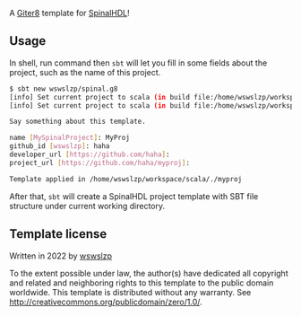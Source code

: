A [Giter8][g8] template for [SpinalHDL][spinal]!

## Usage

In shell, run command
then `sbt` will let you fill in some fields about the project, such as the name 
of this project.
```bash
$ sbt new wswslzp/spinal.g8
[info] Set current project to scala (in build file:/home/wswslzp/workspace/scala/)
[info] Set current project to scala (in build file:/home/wswslzp/workspace/scala/)

Say something about this template.

name [MySpinalProject]: MyProj
github_id [wswslzp]: haha
developer_url [https://github.com/haha]:
project_url [https://github.com/haha/myproj]:

Template applied in /home/wswslzp/workspace/scala/./myproj
```

After that, `sbt` will create a SpinalHDL project template with SBT file structure
under current working directory.

## Template license

Written in 2022 by [wswslzp][me] <AUTHOR E-MAIL ADDRESS>

To the extent possible under law, the author(s) have dedicated all copyright and related
and neighboring rights to this template to the public domain worldwide.
This template is distributed without any warranty. See <http://creativecommons.org/publicdomain/zero/1.0/>.

[g8]: http://www.foundweekends.org/giter8/
[spinal]: https://github.com/SpinalHDL/SpinalHDL
[me]: https://github.com/wswslzp
